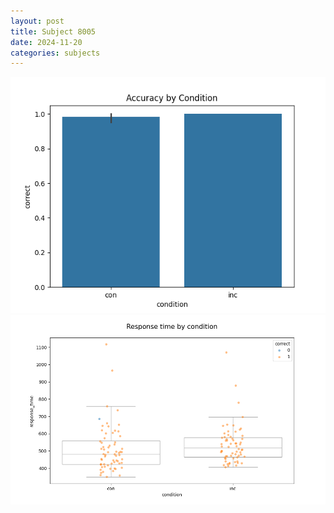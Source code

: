 ```yaml
---
layout: post
title: Subject 8005
date: 2024-11-20
categories: subjects
---
```


![](data/8005/run-5/8005_NF_acc.png)
![](data/8005/run-5/8005_NF_rt.png)
